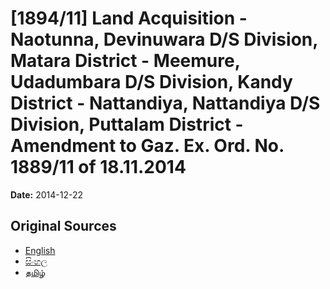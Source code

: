 # [1894/11] Land Acquisition - Naotunna, Devinuwara D/S Division, Matara District - Meemure, Udadumbara D/S Division, Kandy District - Nattandiya, Nattandiya D/S Division, Puttalam District - Amendment to Gaz. Ex. Ord. No. 1889/11 of 18.11.2014

**Date:** 2014-12-22

## Original Sources

- [English](https://documents.gov.lk/view/extra-gazettes/2014/12/1894-11_E.pdf)
- [සිංහල](https://documents.gov.lk/view/extra-gazettes/2014/12/1894-11_S.pdf)
- [தமிழ்](https://documents.gov.lk/view/extra-gazettes/2014/12/1894-11_T.pdf)
